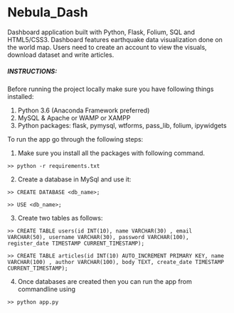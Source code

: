 # Nebula_Dash
Dashboard application built with Python, Flask, Folium, SQL and HTML5/CSS3. Dashboard features earthquake data visualization done on the world map. Users need to create an account to view the visuals, download dataset and write articles.

##### INSTRUCTIONS:

Before running the project locally make sure you have following things installed:
1. Python 3.6 (Anaconda Framework preferred)
2. MySQL & Apache or WAMP or XAMPP
3. Python packages:
  flask, pymysql, wtforms, pass_lib, folium, ipywidgets
  

To run the app go through the following steps:
1. Make sure you install all the packages with following command.
```
>> python -r requirements.txt
```

2. Create a database in MySql and use it:
```
>> CREATE DATABASE <db_name>;

>> USE <db_name>;
```

3. Create two tables as follows:
```
>> CREATE TABLE users(id INT(10), name VARCHAR(30) , email VARCHAR(50), username VARCHAR(30), password VARCHAR(100), register_date TIMESTAMP CURRENT_TIMESTAMP);

>> CREATE TABLE articles(id INT(10) AUTO_INCREMENT PRIMARY KEY, name VARCHAR(100) , author VARCHAR(100), body TEXT, create_date TIMESTAMP CURRENT_TIMESTAMP);
```

4. Once databases are created then you can run the app from commandline using
  ```
>> python app.py
```
